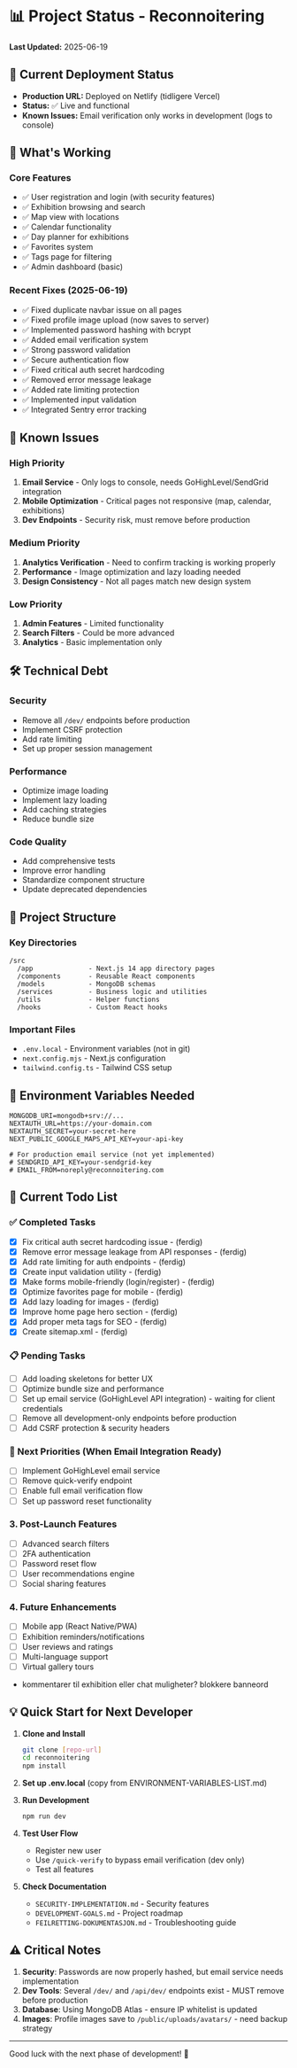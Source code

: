 # 📊 Project Status - Reconnoitering
**Last Updated:** 2025-06-19

## 🚀 Current Deployment Status
- **Production URL:** Deployed on Netlify (tidligere Vercel)
- **Status:** ✅ Live and functional
- **Known Issues:** Email verification only works in development (logs to console)

## 🎯 What's Working

### Core Features
- ✅ User registration and login (with security features)
- ✅ Exhibition browsing and search
- ✅ Map view with locations
- ✅ Calendar functionality
- ✅ Day planner for exhibitions
- ✅ Favorites system
- ✅ Tags page for filtering
- ✅ Admin dashboard (basic)

### Recent Fixes (2025-06-19)
- ✅ Fixed duplicate navbar issue on all pages
- ✅ Fixed profile image upload (now saves to server)
- ✅ Implemented password hashing with bcrypt
- ✅ Added email verification system
- ✅ Strong password validation
- ✅ Secure authentication flow
- ✅ Fixed critical auth secret hardcoding
- ✅ Removed error message leakage
- ✅ Added rate limiting protection
- ✅ Implemented input validation
- ✅ Integrated Sentry error tracking

## 🐛 Known Issues

### High Priority
1. **Email Service** - Only logs to console, needs GoHighLevel/SendGrid integration
2. **Mobile Optimization** - Critical pages not responsive (map, calendar, exhibitions)
3. **Dev Endpoints** - Security risk, must remove before production

### Medium Priority
1. **Analytics Verification** - Need to confirm tracking is working properly
2. **Performance** - Image optimization and lazy loading needed
3. **Design Consistency** - Not all pages match new design system

### Low Priority
1. **Admin Features** - Limited functionality
2. **Search Filters** - Could be more advanced
3. **Analytics** - Basic implementation only

## 🛠️ Technical Debt

### Security
- Remove all `/dev/` endpoints before production
- Implement CSRF protection
- Add rate limiting
- Set up proper session management

### Performance
- Optimize image loading
- Implement lazy loading
- Add caching strategies
- Reduce bundle size

### Code Quality
- Add comprehensive tests
- Improve error handling
- Standardize component structure
- Update deprecated dependencies

## 📁 Project Structure

### Key Directories
```
/src
  /app              - Next.js 14 app directory pages
  /components       - Reusable React components
  /models           - MongoDB schemas
  /services         - Business logic and utilities
  /utils            - Helper functions
  /hooks            - Custom React hooks
```

### Important Files
- `.env.local` - Environment variables (not in git)
- `next.config.mjs` - Next.js configuration
- `tailwind.config.ts` - Tailwind CSS setup

## 🔑 Environment Variables Needed

```env
MONGODB_URI=mongodb+srv://...
NEXTAUTH_URL=https://your-domain.com
NEXTAUTH_SECRET=your-secret-here
NEXT_PUBLIC_GOOGLE_MAPS_API_KEY=your-api-key

# For production email service (not yet implemented)
# SENDGRID_API_KEY=your-sendgrid-key
# EMAIL_FROM=noreply@reconnoitering.com
```

## 📝 Current Todo List

### ✅ Completed Tasks
- [x] Fix critical auth secret hardcoding issue - (ferdig)
- [x] Remove error message leakage from API responses - (ferdig)
- [x] Add rate limiting for auth endpoints - (ferdig)
- [x] Create input validation utility - (ferdig)
- [x] Make forms mobile-friendly (login/register) - (ferdig)
- [x] Optimize favorites page for mobile - (ferdig)
- [x] Add lazy loading for images - (ferdig)
- [x] Improve home page hero section - (ferdig)
- [x] Add proper meta tags for SEO - (ferdig)
- [x] Create sitemap.xml - (ferdig)

### 📋 Pending Tasks
- [ ] Add loading skeletons for better UX
- [ ] Optimize bundle size and performance
- [ ] Set up email service (GoHighLevel API integration) - waiting for client credentials
- [ ] Remove all development-only endpoints before production
- [ ] Add CSRF protection & security headers

### 🚀 Next Priorities (When Email Integration Ready)
- [ ] Implement GoHighLevel email service
- [ ] Remove quick-verify endpoint
- [ ] Enable full email verification flow
- [ ] Set up password reset functionality

### 3. Post-Launch Features
- [ ] Advanced search filters
- [ ] 2FA authentication
- [ ] Password reset flow
- [ ] User recommendations engine
- [ ] Social sharing features

### 4. Future Enhancements
- [ ] Mobile app (React Native/PWA)
- [ ] Exhibition reminders/notifications
- [ ] User reviews and ratings
- [ ] Multi-language support
- [ ] Virtual gallery tours
- kommentarer til exhibition eller chat muligheter? blokkere banneord

## 💡 Quick Start for Next Developer

1. **Clone and Install**
   ```bash
   git clone [repo-url]
   cd reconnoitering
   npm install
   ```

2. **Set up .env.local** (copy from ENVIRONMENT-VARIABLES-LIST.md)

3. **Run Development**
   ```bash
   npm run dev
   ```

4. **Test User Flow**
   - Register new user
   - Use `/quick-verify` to bypass email verification (dev only)
   - Test all features

5. **Check Documentation**
   - `SECURITY-IMPLEMENTATION.md` - Security features
   - `DEVELOPMENT-GOALS.md` - Project roadmap
   - `FEILRETTING-DOKUMENTASJON.md` - Troubleshooting guide

## ⚠️ Critical Notes

1. **Security**: Passwords are now properly hashed, but email service needs implementation
2. **Dev Tools**: Several `/dev/` and `/api/dev/` endpoints exist - MUST remove before production
3. **Database**: Using MongoDB Atlas - ensure IP whitelist is updated
4. **Images**: Profile images save to `/public/uploads/avatars/` - need backup strategy

---

Good luck with the next phase of development! 🚀